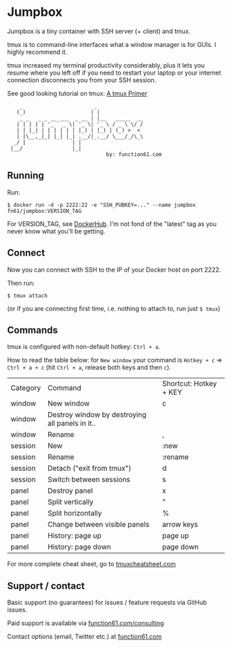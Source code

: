 Jumpbox
=======

Jumpbox is a tiny container with SSH server (+ client) and tmux.

tmux is to command-line interfaces what a window manager is for GUIs. I highly recommend it.

tmux increased my terminal productivity considerably, plus it lets you resume where you left off if you need
to restart your laptop or your internet connection disconnects you from your SSH session.

See good looking tutorial on tmux: [A tmux Primer](https://danielmiessler.com/study/tmux/)

```
    _                       _
   (_)                     | |
    _ _   _ _ __ ___  _ __ | |__   _____  __
   | | | | | '_ ` _ \| '_ \| '_ \ / _ \ \/ /
   | | |_| | | | | | | |_) | |_) | (_) >  <
   | |\__,_|_| |_| |_| .__/|_.__/ \___/_/\_\
  _/ |               | |
 |__/                |_|       
                                by: function61.com
```


Running
-------

Run:

```
$ docker run -d -p 2222:22 -e "SSH_PUBKEY=..." --name jumpbox fn61/jumpbox:VERSION_TAG
```

For VERSION_TAG, see [DockerHub](https://hub.docker.com/r/fn61/jumpbox/tags/).
I'm not fond of the "latest" tag as you never know what you'll be getting.


Connect
-------

Now you can connect with SSH to the IP of your Docker host on port 2222.

Then run:

```
$ tmux attach
```

(or if you are connecting first time, i.e. nothing to attach to, run just `$ tmux`)


Commands
--------

tmux is configured with non-default hotkey: `Ctrl + a`.

How to read the table below: for `New window` your command is `Hotkey + c` => `Ctrl + a + c`
(hit `Ctrl + a`, release both keys and then `c`).

|          |                                                 |                        | 
|----------|-------------------------------------------------|------------------------| 
| Category | Command                                         | Shortcut: Hotkey + KEY | 
| window   | New window                                      | c                      | 
| window   | Destroy window by destroying all panels in it.. |                        | 
| window   | Rename                                          | ,                      | 
| session  | New                                             | :new                   | 
| session  | Rename                                          | :rename                | 
| session  | Detach ("exit from tmux")                       | d                      | 
| session  | Switch between sessions                         | s                      | 
| panel    | Destroy panel                                   | x                      | 
| panel    | Split vertically                                | ”                      | 
| panel    | Split horizontally                              | %                      | 
| panel    | Change between visible panels                   | arrow keys             | 
| panel    | History: page up                                | page up                | 
| panel    | History: page down                              | page down              | 



For more complete cheat sheet, go to [tmuxcheatsheet.com](https://tmuxcheatsheet.com/)


Support / contact
-----------------

Basic support (no guarantees) for issues / feature requests via GitHub issues.

Paid support is available via [function61.com/consulting](https://function61.com/consulting/)

Contact options (email, Twitter etc.) at [function61.com](https://function61.com/)
